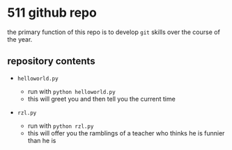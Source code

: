 # 511 github repo

the primary function of this repo is to develop `git` skills over the course of the year.

## repository contents

+ `helloworld.py`
	+ run with `python helloworld.py`
	+ this will greet you and then tell you the current time

+ `rzl.py`
	+ run with `python rzl.py`
	+ this will offer you the ramblings of a teacher who thinks he is funnier than he is
